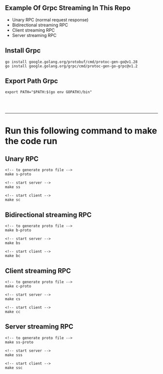 ## Example Of Grpc Streaming In This Repo
- Unary RPC (normal request response)
- Bidirectional streaming RPC
- Client streaming RPC
- Server streaming RPC 


## Install Grpc
```
go install google.golang.org/protobuf/cmd/protoc-gen-go@v1.28
go install google.golang.org/grpc/cmd/protoc-gen-go-grpc@v1.2
```

## Export Path Grpc
```
export PATH="$PATH:$(go env GOPATH)/bin"
```
<br/><br/>
<hr></hr>

# Run this following command to make the code run

## Unary RPC
```
<!-- to generate proto file -->
make s-proto

<!-- start server -->
make ss

<!-- start client -->
make sc
```


## Bidirectional streaming RPC
```
<!-- to generate proto file -->
make b-proto

<!-- start server -->
make bs

<!-- start client -->
make bc
```

## Client streaming RPC
```
<!-- to generate proto file -->
make c-proto

<!-- start server -->
make cs

<!-- start client -->
make cc
```

## Server streaming RPC 
```
<!-- to generate proto file -->
make ss-proto

<!-- start server -->
make sss

<!-- start client -->
make ssc
```